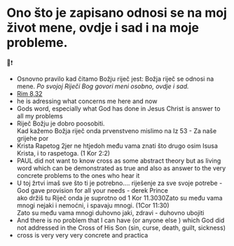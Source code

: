 # Ono što je zapisano odnosi se na moj život mene, ovdje i sad i na moje probleme.
🌱❗

- Osnovno pravilo kad čitamo Božju riječ jest:  Božja riječ se odnosi na mene. *Po svojoj Riječi Bog govori meni osobno, ovdje i sad.*
- [Rim 8,32](3.Biblijski_tekstovi/Rim%208,32.md)
-   he is adressing what concerns me here and now
-   Gods word, especially what God has done in Jesus Christ is answer to all my problems
-   Riječ Božju je dobro poosobiti.  
    Kad kažemo Božja riječ onda prvenstveno mislimo na Iz 53 - Za naše grijehe por
-   Krista Rapetog 2jer ne htjedoh među vama znati što drugo osim Isusa Krista, i to raspetoga. (1 Kor 2:2)
-   PAUL did not want to know cross as some abstract theory but as living word which can be demonstrated as true and also as answer to the very concrete problems to the ones who hear it
-   U toj žrtvi imaš sve što ti je potrebno.... riješenje za sve svoje potrebe - God gave provision for all your needs - derek Prince  
    ako držiš tu Riječ onda je suprotno od 1 Kor 11.3030Zato su među vama mnogi nejaki i nemoćni, i spavaju mnogi. (1Cor 11:30)  
    Zato su među vama mnogi duhovno jaki, zdravi - duhovno ubojiti
-   And there is no problem that I can have (or anyone else ) which God did not addressed in the Cross of His Son (sin, curse, death, guilt, sickness)
-   cross is very very very concrete and practica